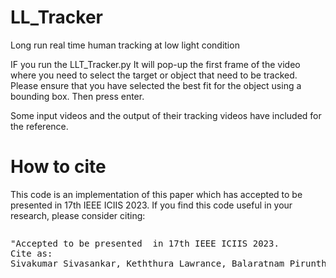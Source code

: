 # LL_Tracker
Long run real time human tracking at low light condition

IF you run the LLT_Tracker.py It will pop-up the first frame of the video where you need to select the target or object that need to be tracked. Please ensure that you have selected the best fit for the object using a bounding box. Then press enter.

Some input videos and the output of their tracking videos have included for the reference.

# How to cite
This code is an implementation of this paper which has accepted to be presented in 17th IEEE ICIIS 2023. If you find this code useful in your research, please consider citing:

<div style="overflow: auto; max-height: 200px;">
  <pre>
"Accepted to be presented  in 17th IEEE ICIIS 2023. 
Cite as:
Sivakumar Sivasankar, Keththura Lawrance, Balaratnam Pirunthavan and Maheshi B.Dissanayake, “Long-Run Real-time Human Tracking At Low-Light Condition”, 2023 IEEE 17th International Conference on Industrial and Information Systems (ICIIS), Kandy, Sri Lanka, 2023
  </pre>
</div>

